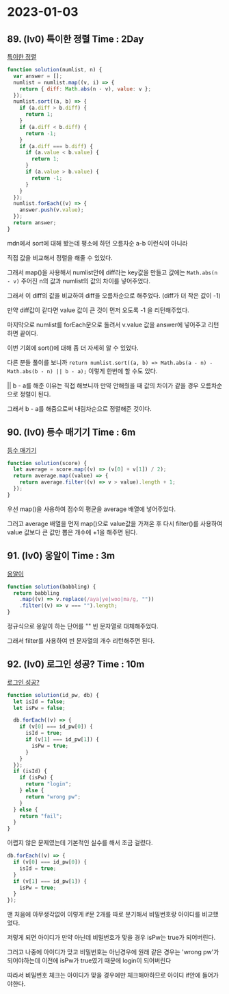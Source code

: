 # 2023-01-03

## 89. (lv0) 특이한 정렬 Time : 2Day

[특이한 정렬](https://school.programmers.co.kr/learn/courses/30/lessons/120880)

```js
function solution(numlist, n) {
  var answer = [];
  numlist = numlist.map((v, i) => {
    return { diff: Math.abs(n - v), value: v };
  });
  numlist.sort((a, b) => {
    if (a.diff > b.diff) {
      return 1;
    }
    if (a.diff < b.diff) {
      return -1;
    }
    if (a.diff === b.diff) {
      if (a.value < b.value) {
        return 1;
      }
      if (a.value > b.value) {
        return -1;
      }
    }
  });
  numlist.forEach((v) => {
    answer.push(v.value);
  });
  return answer;
}
```

mdn에서 sort에 대해 봤는데 평소에 하던 오름차순 a-b 이런식이 아니라

직접 값을 비교해서 정렬을 해줄 수 있었다.

그래서 map()을 사용해서 numlist안에 diff라는 key값을 만들고 값에는 `Math.abs(n - v)` 주어진 n의 값과 numlist의 값의 차이를 넣어주었다.

그래서 이 diff의 값을 비교하여 diff을 오름차순으로 해주었다. (diff가 더 작은 값이 -1)

만약 diff값이 같다면 value 값이 큰 것이 먼저 오도록 -1 을 리턴해주었다.

마지막으로 numlist를 forEach문으로 돌려서 v.value 값을 answer에 넣어주고 리턴하면 끝이다.

이번 기회에 sort()에 대해 좀 더 자세히 알 수 있었다.

다른 분들 풀이를 보니까 `return numlist.sort((a, b) => Math.abs(a - n) - Math.abs(b - n) || b - a);` 이렇게 한번에 할 수도 있다.

|| b - a를 해준 이유는 직접 해보니까 만약 안해줬을 때 값의 차이가 같을 경우 오름차순으로 정렬이 된다.

그래서 b - a를 해줌으로써 내림차순으로 정렬해준 것이다.

## 90. (lv0) 등수 매기기 Time : 6m

[등수 매기기](https://school.programmers.co.kr/learn/courses/30/lessons/120882)

```js
function solution(score) {
  let average = score.map((v) => (v[0] + v[1]) / 2);
  return average.map((value) => {
    return average.filter((v) => v > value).length + 1;
  });
}
```

우선 map()을 사용하여 점수의 평균을 average 배열에 넣어주었다.

그러고 average 배열을 먼저 map()으로 value값을 가져온 후 다시 filter()를 사용하여 value 값보다 큰 값만 뽑은 개수에 +1을 해주면 된다.

## 91. (lv0) 옹알이 Time : 3m

[옹알이](https://school.programmers.co.kr/learn/courses/30/lessons/120956)

```js
function solution(babbling) {
  return babbling
    .map((v) => v.replace(/aya|ye|woo|ma/g, ""))
    .filter((v) => v === "").length;
}
```

정규식으로 옹알이 하는 단어를 "" 빈 문자열로 대체해주었다.

그래서 filter를 사용하여 빈 문자열의 개수 리턴해주면 된다.

## 92. (lv0) 로그인 성공? Time : 10m

[로그인 성공?](https://school.programmers.co.kr/learn/courses/30/lessons/120883)

```js
function solution(id_pw, db) {
  let isId = false;
  let isPw = false;

  db.forEach((v) => {
    if (v[0] === id_pw[0]) {
      isId = true;
      if (v[1] === id_pw[1]) {
        isPw = true;
      }
    }
  });
  if (isId) {
    if (isPw) {
      return "login";
    } else {
      return "wrong pw";
    }
  } else {
    return "fail";
  }
}
```

어렵지 않은 문제였는데 기본적인 실수를 해서 조금 걸렸다.

```js
db.forEach((v) => {
  if (v[0] === id_pw[0]) {
    isId = true;
  }
  if (v[1] === id_pw[1]) {
    isPw = true;
  }
});
```

맨 처음에 아무생각없이 이렇게 if문 2개를 따로 분기해서 비밀번호랑 아이디를 비교했었다.

저렇게 되면 아이디가 만약 아닌데 비밀번호가 맞을 경우 isPw는 true가 되어버린다.

그러고 나중에 아이디가 맞고 비밀번호는 아닌경우에 원래 같은 경우는 'wrong pw'가 되어야하는데 이전에 isPw가 true였기 때문에 login이 되어버린다

따라서 비밀번호 체크는 아이디가 맞을 경우에만 체크해야하므로 아이디 if안에 들어가야한다.
